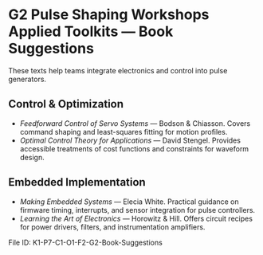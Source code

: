 # G2 Pulse Shaping Workshops Applied Toolkits — Book Suggestions

These texts help teams integrate electronics and control into pulse generators.

## Control & Optimization
- *Feedforward Control of Servo Systems* — Bodson & Chiasson. Covers command shaping and least-squares fitting for motion profiles.
- *Optimal Control Theory for Applications* — David Stengel. Provides accessible treatments of cost functions and constraints for waveform design.

## Embedded Implementation
- *Making Embedded Systems* — Elecia White. Practical guidance on firmware timing, interrupts, and sensor integration for pulse controllers.
- *Learning the Art of Electronics* — Horowitz & Hill. Offers circuit recipes for power drivers, filters, and instrumentation amplifiers.

File ID: K1-P7-C1-O1-F2-G2-Book-Suggestions
